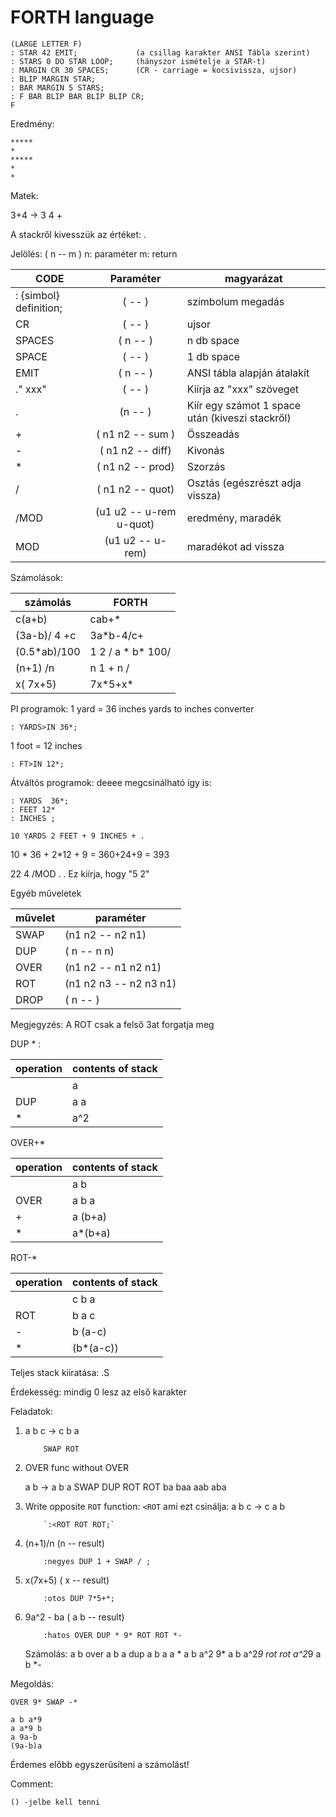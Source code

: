 # FORTH language

```Forth
(LARGE LETTER F)
: STAR 42 EMIT;             (a csillag karakter ANSI Tábla szerint)
: STARS 0 DO STAR LOOP;     (hányszor ismételje a STAR-t)
: MARGIN CR 30 SPACES;      (CR - carriage = kocsivissza, ujsor)
: BLIP MARGIN STAR;
: BAR MARGIN 5 STARS;
: F BAR BLIP BAR BLIP BLIP CR;
F
```

Eredmény:

    *****
    *
    *****
    *
    *

Matek:

3+4 -> 3 4 +

A stackről kivesszük az értéket: .

Jelölés: ( n -- m )
n: paraméter
m: return

| CODE | Paraméter | magyarázat |
| --- | :---: | --- |
| : {simbol} definition; | ( -- ) | szimbolum megadás |
| CR | ( -- ) | ujsor |
| SPACES | ( n -- ) | n db space |
| SPACE | ( -- ) | 1 db space |
| EMIT | ( n -- ) | ANSI tábla alapján átalakít |
| ." xxx" | ( -- ) | Kiírja az "xxx" szöveget |
| . | (n -- ) | Kiír egy számot 1 space után (kiveszi stackről)|
| + | ( n1 n2 -- sum ) | Összeadás |
| - | ( n1 n2 -- diff) | Kivonás |
| * | ( n1 n2 -- prod) | Szorzás |
| / | ( n1 n2 -- quot) | Osztás (egészrészt adja vissza) |
| /MOD | (u1 u2 -- u-rem u-quot) | eredmény, maradék|
| MOD | (u1 u2 -- u-rem) | maradékot ad vissza|

Számolások:

| számolás | FORTH |
| --- | --- |
| c(a+b) | cab+* |
| (3a-b)/ 4 +c | 3a*b-4/c+ |
| (0.5\*ab)/100 | 1 2 / a \* b* 100/ |
| (n+1) /n | n 1 + n / |
| x( 7x+5) | 7x\*5+x* |

Pl programok:
1 yard = 36 inches
yards to inches converter

```Forth
: YARDS>IN 36*;
```

1 foot = 12 inches

```Forth
: FT>IN 12*;
```

Átváltós programok:
deeee megcsinálható igy is:

```Forth
: YARDS  36*;
: FEET 12*
: INCHES ;

10 YARDS 2 FEET + 9 INCHES + .
```

10 \* 36 + 2*12 + 9 = 360+24+9 = 393

22 4 /MOD . .
Ez kiírja, hogy "5 2"

Egyéb műveletek

| művelet | paraméter |
| --- | --- |
| SWAP | (n1 n2 -- n2 n1) |
| DUP | ( n -- n n) |
| OVER | (n1 n2 -- n1 n2 n1) |
| ROT | (n1 n2 n3 -- n2 n3 n1) |
| DROP | ( n -- ) |

Megjegyzés: A ROT csak a felső 3at forgatja meg

DUP * :

| operation | contents of stack |
| --- | --- |
|  | a |
| DUP | a a |
| * | a^2 |

OVER+*

| operation | contents of stack |
| --- | --- |
|  | a b |
| OVER | a b a |
| + | a   (b+a) |
| * | a*(b+a) |

ROT-*

| operation | contents of stack |
| --- | --- |
|  | c b a |
| ROT | b a c |
| - | b (a-c) |
| * | (b*(a-c)) |

Teljes stack kiiratása:
.S

Érdekesség: mindig 0 lesz az első karakter

Feladatok:

1) a b c -> c b a

    ```Forth
        SWAP ROT
    ```

2) OVER func without OVER

    a b -> a b a
    SWAP DUP ROT ROT
    ba   baa aab aba

3) Write opposite `ROT` function: `<ROT` ami ezt csinálja: a b c -> c a b

    ```Forth
        `:<ROT ROT ROT;`
    ```

4) (n+1)/n (n -- result)

    ```Forth
        :negyes DUP 1 + SWAP / ;
    ```

5) x(7x+5) ( x -- result)

    ```Forth
        :otos DUP 7*5+*;
    ```

6) 9a^2 - ba ( a b -- result)

    ```Forth
        :hatos OVER DUP * 9* ROT ROT *-
    ```

    Számolás:
        a b
        over
        a b a
        dup
        a b a a
        *
        a b a^2
        9*
        a b a^2*9
        rot
        rot
        a^2*9 a b
        *-

Megoldás:

```Forth
OVER 9* SWAP -*
```

    a b a*9
    a a*9 b
    a 9a-b
    (9a-b)a

Érdemes előbb egyszerűsíteni a számolást!

Comment:

    () -jelbe kell tenni
